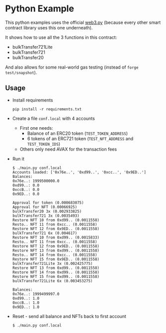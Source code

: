 # Python Example

This python examples uses the official [web3.py](https://github.com/ethereum/web3.py) (because every other smart contract library uses this one underneath).

It shows how to use all the 3 functions in this contract:
* bulkTransfer721Lite
* bulkTransfer721
* bulkTransfer20

And also allows for some real-world gas testing (instead of `forge test/snapshot`).

## Usage

* Install requirements
    ```
    pip install -r requirements.txt
    ```

* Create a file `conf.local` with 4 accounts
    * First one needs:
        * Balance of an ERC20 token (`TEST_TOKEN_ADDRESS`)
        * 6 tokens of an ERC721 token (`TEST_NFT_ADDRESS` and `TEST_TOKEN_IDS`)
    * Others only need AVAX for the transaction fees

* Run it
    ```
    $ ./main.py conf.local
    Accounts loaded: ['0x76e..', '0xd99..', '0xcc..', '0x9ED..']
    Balances:
    0x76e..: 1999500000.0
    0xd99..: 0.0
    0xccB..: 0.0
    0x9ED..: 0.0

    Approval for token (0.000683075)
    Approval for NFT (0.00066925)
    bulkTransfer20 3x (0.002933825)
    bulkTransfer721 3x (0.0035493)
    Restore NFT 10 from 0xd99.. (0.0011558)
    Resto.. NFT 11 from 0xcc.. (0.0011558)
    Restore NFT 12 from 0x9ED.. (0.0011558)
    bulkTransfer721 6x (0.004617)
    Restore NFT 10 from 0xd99.. (0.0015833)
    Resto.. NFT 11 from 0xcc.. (0.0011558)
    Restore NFT 12 from 0x9ED.. (0.0011558)
    Restore NFT 13 from 0xd99.. (0.0011558)
    Resto.. NFT 14 from 0xcc.. (0.0011558)
    Restore NFT 15 from 0x9ED.. (0.0011558)
    bulkTransfer721Lite 3x (0.002425775)
    Restore NFT 13 from 0xd99.. (0.0011558)
    Restore NFT 14 from 0xd99.. (0.0011558)
    Restore NFT 15 from 0xd99.. (0.0011558)
    bulkTransfer721Lite 6x (0.003453275)

    Balances:
    0x76e..: 1999499997.0
    0xd99..: 1.0
    0xccB..: 1.0
    0x9ED..: 1.0
    ```

* Reset - send all balance and NFTs back to first account
    ```
    $ ./main.py conf.local
    ```
